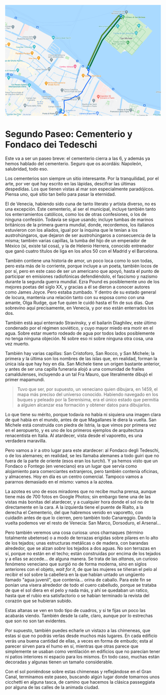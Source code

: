 ![Cementerio de San Michele y Fondaco](img/paseo-2.png)

# Segundo Paseo: Cementerio y Fondaco dei Tedeschi

Este va a ser un paseo breve: el cementerio cierra a las 6, y además
ya hemos hablado del cementerio. Seguro que os acordáis: Napoleón,
salubridad, todo eso.

Los cementerios son siempre un sitio interesante. Por la tranquilidad,
por el arte, por ver qué hay escrito en las lápidas, descifrar las
últimas despedidas. Los que tienen vistas al mar son especialmente
paradójicos. Piensa uno, qué sitio tan bello para pasar la eternidad.

El de Venecia, habiendo sido cuna de tanto literato y artista diverso,
no es una excepción. Este cementerio, al ser el municipal, incluye
también tanto los enterramientos católicos, como los de otras
confesiones, o los de ninguna confesión. Todavía se sigue usando;
incluye tumbas de marinos británicos de la primera guerra mundial,
donde, recordemos, los italianos estuvieron con los aliados, igual por
la inquina que le tenían a los austrohúngaros, que dejaron de ser
austrohúngaros a consecuencia de la misma; también varias capillas, la
tumba del hijo de un emperador de México (sí, existe tal cosa), y la
de Helenio Herrera, conocido entrenador que ganó cuatro títulos de
liga en los años 50 con el Madrid y el Barcelona.

También contiene una historia de amor, un poco loca como lo son
todas, pero esta más de lo corriente, porque incluye a un poeta,
también locos de por sí, pero en este caso de ser un americano que
apoyó, hasta el punto de participar en emisiones radiofónicas
defendiéndolo, el fascismo y nazismo durante la segunda guerra
mundial. Ezra Pound es posiblemente uno de los mejores poetas del
siglo XX, y gracias a él se dieron a conocer autores como James
Joyce. Pero estaba zumbado. Y dentro de su estado general de locura,
mantenía una relación tanto con su esposa como con una amante, Olga
Rudge, que fue quien le cuidó hasta el fin de sus días. Que sobrevino
aquí precisamente, en Venecia, y por eso están enterrados los dos.

También está aquí enterrado Stravinsky, y el bailarín Diaghilev, este
último condenado por el régimen soviético, y cuyo mayor miedo era
morir en el agua. Sobre estar muerto rodeado de agua por todos lados
posiblemente no tenga ninguna objeción. Ni sobre eso ni sobre ninguna
otra cosa, una vez muerto.

También hay varias capillas: San Cristoforo, San Rocco, y San Michele; la
primera y la última son los nombres de las islas que, en realidad, forman la
única isla que hay hoy en día. San Michele tiene un origen bastante anterior, y antes de
ser una capilla funeraria alojó a una comunidad de frailes camaldulenses,
incluyendo a un tal Fra Mauro, que literalmente dibujó el primer mapamundi.

> Tuvo que ser, por supuesto, un veneciano quien dibujara, en 1459, el mapa más
> preciso del universo conocido. Habiendo navegado en los buques y peleado por
> la Serenísima, era el único estado que permitía a alguien alcanzar esa
> formación y obtener datos para dibujarlos.

Lo que tiene su mérito, porque todavía no había ni siquiera una imagen clara de
qué había en el mundo, antes de que Magallanes le diera la vuelta. San Michele
está construida con piedra de Istria, la que vimos por primera vez en el
aeropuerto, y es uno de los primeros ejemplos de arquitectura renacentista en
Italia. Al atardecer, vista desde el vaporetto, es una verdadera maravilla.

Pero vamos a ir a otro lugar para este atardecer: al Fondaco degli Tedeschi, o
de los alemanes; en realidad, se les llamaba alemanes a todo guiri que no fuera
de la parte de oriente (esos eran los *turchi*). Y ya hemos visto que un Fondaco
o Fontego (en veneciano) era un lugar que servía como alojamiento para
comerciantes extranjeros, pero también contenía oficinas, y almacenes. Hoy en
día es un centro comercial. Tampoco vamos a pararnos demasiado en el mismo:
vamos a la azotea.

La azotea es uno de esos miradores que no recibe mucha prensa, aunque tiene más
de 700 fotos en Google Photos; sin embargo
tiene una de las vistas más bonitas del atardecer, y a cualquier hora donde el
sol no de te directamente en la cara. A la izquierda tiene el puente de Rialto,
a la derecha el Cementerio, del que habremos venido en vaporetto, con cuidadín
antes de que lo cierren, pero también todo Canareggio. Dando la vuelta podemos
ver el resto de Venecia: San Marco, Dorsoduro, el Arsenal...

Pero también veremos una cosa curiosa: unos charnaques (término totalmente
ubetense) o a modo de terrazas erigidas sobre pilares en lo alto de los
tejados; unas estructuras metálicas o de madera, con barandas alrededor, que se
alzan *sobre* los tejados a dos aguas. No son terrazas en sí, porque no están en
el techo; están construidas por encima de los tejados y a ellas se accede... de
alguna manera. Se trata de las
*altanas*, un curioso fenómeno veneciano que surgió no de forma moderna, sino en
siglos anteriores con el objeto, *wait for it*, de que las mujeres se tiñeran el
pelo al recibir el sol sobre la cabellera en la que habían untado un ungüento
llamado "agua juvenil", que contenía... orina de caballo. Para este fin se
ponían una visera alrededor de todo el cuero cabelludo, porque se trataba de que
el sol diera en el pelo y nada más, y ahí se quedaban un ratico, hasta que el
rubio era satisfactorio o se habían terminado la revista del corazón que se
hubieran subido.

Estas altanas se ven en todo tipo de cuadros, y si te fijas un poco las acabarás
viendo. También desde la calle, claro, aunque por lo estrechas que son no son
tan evidentes.

Por supuesto, también puedes echarle un vistazo a las chimeneas, que estas sí
que no podrás verlas desde muchos más lugares. En cada edificio verás una buena
cantidad de ellas, a veces en forma de embudo; esta al parecer sirven para el
humo en sí, mientras que otras parece que simplemente se usaban como ventilación
en edificios que no parecían tener ni patios interiores ni espacio para los
mismos. En todo caso, muchas están decoradas y algunas tienen un tamaño
considerable.

Con el sol poniéndose sobre estas chimeneas y reflejándose en el Gran Canal,
terminamos este paseo, buscando algún lugar donde tomarnos unos cicchetti en
alguna tasca, de camino que hacemos la clásica passeggiata por alguna de las
calles de la animada ciudad.






